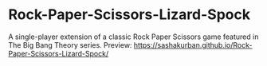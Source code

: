 # Rock-Paper-Scissors-Lizard-Spock
A single-player extension of a classic Rock Paper Scissors game featured in The Big Bang Theory series.
Preview: https://sashakurban.github.io/Rock-Paper-Scissors-Lizard-Spock/

